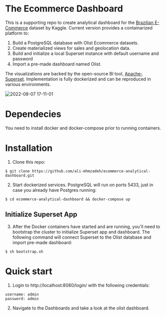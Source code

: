 # The Ecommerce Dashboard
This is a supporting repo to create analytical dashboard for the [Brazilian E-Commerce](https://www.kaggle.com/datasets/olistbr/brazilian-ecommerce) dataset by Kaggle. Current version provides a containarized platform to:  
1. Build a PostgreSQL database with Olist Ecommerce datasets. 
2. Create materialized views for sales and geolocation data.
3. Build and initialize a local Superset instance with default username and password
4. Import a pre-made dashboard named Olist. 

The visualizations are backed by the open-source BI tool, [Apache-Superset](https://superset.apache.org/). Implementation is fully dockerized and can be reproduced in various environments. 

![2022-08-07 17-11-01](https://user-images.githubusercontent.com/59216368/183311249-cb96218a-19c6-4eea-b207-22932a861159.gif)



# Dependecies
You need to install docker and docker-compose prior to running containers.


# Installation
1. Clone this repo:
```
$ git clone https://github.com/ali-mhmzadeh/ecommerce-analytical-dashboard.git
```

2. Start dockerized services. PostgreSQL will run on ports 5433, just in case you already have Postgres running: 

```
$ cd ecommerce-analytical-dashboard && docker-compose up
```

## Initialize Superset App
3. After the Docker containers have started and are running, you'll need to bootstrap the cluster to initialize Superset app and dashboard. The following command will connect Superset to the Olist database and import pre-made dashboard:

```
$ sh bootstrap.sh
```

# Quick start

1. Login to http://localhost:8080/login/ with the following credentials:
```
username: admin
password: admin
```

2. Navigate to the Dashboards and take a look at the olist dashboard. 







